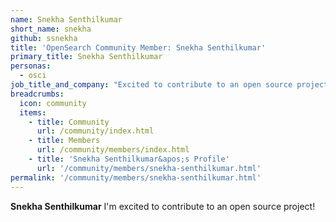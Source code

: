 ```yaml
---
name: Snekha Senthilkumar
short_name: snekha
github: ssnekha
title: 'OpenSearch Community Member: Snekha Senthilkumar'
primary_title: Snekha Senthilkumar
personas:
  - osci
job_title_and_company: "Excited to contribute to an open source project"
breadcrumbs:
  icon: community
  items:
    - title: Community
      url: /community/index.html
    - title: Members
      url: /community/members/index.html
    - title: 'Snekha Senthilkumar&apos;s Profile'
      url: '/community/members/snekha-senthilkumar.html'
permalink: '/community/members/snekha-senthilkumar.html'
---
```


**Snekha Senthilkumar** I'm excited to contribute to an open source project!
